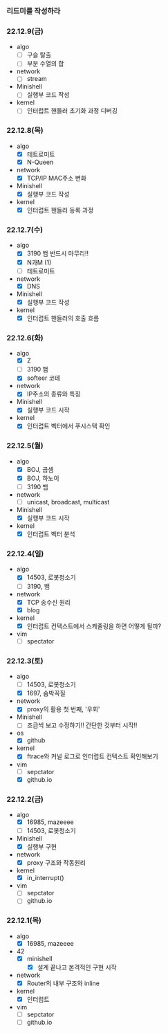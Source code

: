 ### 리드미를 작성하라

### 22.12.9(금)
- algo
	- [ ] 구슬 탈출
	- [ ] 부분 수열의 합
- network
	- [ ] stream
- Minishell
	- [ ] 실행부 코드 작성
- kernel
	- [ ] 인터럽트 핸들러 초기화 과정 디버깅

### 22.12.8(목)
- algo
	- [X] 테트로미트
	- [X] N-Queen
- network
	- [X] TCP/IP MAC주소 변화
- Minishell
	- [X] 실행부 코드 작성
- kernel
	- [X] 인터럽트 핸들러 등록 과정  
 
### 22.12.7(수)
- algo
	- [X] 3190 뱀 반드시 마무리!!
	- [X] N과M (1)
	- [ ] 테트로미트
- network
	- [X] DNS
- Minishell
	- [X] 실행부 코드 작성
- kernel
	- [X] 인터럽트 핸들러의 호출 흐름 

### 22.12.6(화)
- algo
	- [X] Z
	- [ ] 3190 뱀
	- [X] softeer 코테
- network
	- [X] IP주소의 종류와 특징
- Minishell
	- [X] 실행부 코드 시작 
- kernel
	- [X] 인터럽트 벡터에서 푸시스택 확인

### 22.12.5(월)
- algo
	- [X] BOJ, 곱셈
	- [X] BOJ, 하노이
	- [ ] 3190 뱀
- network
	- [ ] unicast, broadcast, multicast
- Minishell
	- [X] 실행부 코드 시작 
- kernel
	- [X] 인터럽트 벡터 분석

### 22.12.4(일)
- algo
	- [X] 14503, 로봇청소기
	- [ ] 3190, 뱀
- network
	- [X] TCP 송수신 원리
	- [X] blog
- kernel
	- [X] 인터럽트 컨텍스트에서 스케줄링을 하면 어떻게 될까?
- vim
	- [ ] spectator

### 22.12.3(토)
- algo
	- [ ] 14503, 로봇청소기
	- [X] 1697, 숨박꼭질
- network
	- [X] proxy의 활용 첫 번째, '우회'
- Minishell
	- [ ] 조금씩 보고 수정하기!! 간단한 것부터 시작!!
- os
	- [X] github
- kernel
	- [X] ftrace와 커널 로그로 인터럽트 컨텍스트 확인해보기
- vim 
	- [ ] sepctator
	- [X] github.io
### 22.12.2(금) 
- algo
	- [X] 16985, mazeeee
	- [ ] 14503, 로봇청소기
- Minishell
	- [X] 실행부 구현
- network
	- [X] proxy 구조와 작동원리 
- kernel
	- [X] in_interrupt() 
- vim 
	- [ ] sepctator
	- [ ] github.io

### 22.12.1(목)
- algo
	- [X] 16985, mazeeee
- 42
	- [X] minishell
		- [X] 설계 끝나고 본격적인 구현 시작
- network
	- [X] Router의 내부 구조와 inline
- kernel
	- [X] 인터럽트
- vim 
	- [ ] sepctator
	- [ ] github.io
